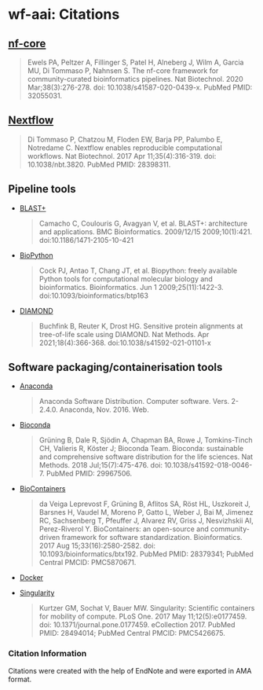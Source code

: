 # wf-aai: Citations

## [nf-core](https://pubmed.ncbi.nlm.nih.gov/32055031/)

> Ewels PA, Peltzer A, Fillinger S, Patel H, Alneberg J, Wilm A, Garcia MU, Di Tommaso P, Nahnsen S. The nf-core framework for community-curated bioinformatics pipelines. Nat Biotechnol. 2020 Mar;38(3):276-278. doi: 10.1038/s41587-020-0439-x. PubMed PMID: 32055031.

## [Nextflow](https://pubmed.ncbi.nlm.nih.gov/28398311/)

> Di Tommaso P, Chatzou M, Floden EW, Barja PP, Palumbo E, Notredame C. Nextflow enables reproducible computational workflows. Nat Biotechnol. 2017 Apr 11;35(4):316-319. doi: 10.1038/nbt.3820. PubMed PMID: 28398311.

## Pipeline tools

- [BLAST+](https://bmcbioinformatics.biomedcentral.com/articles/10.1186/1471-2105-10-421)

  > Camacho C, Coulouris G, Avagyan V, et al. BLAST+: architecture and applications. BMC Bioinformatics. 2009/12/15 2009;10(1):421. doi:10.1186/1471-2105-10-421

- [BioPython](https://www.ncbi.nlm.nih.gov/pmc/articles/PMC2682512/)

  > Cock PJ, Antao T, Chang JT, et al. Biopython: freely available Python tools for computational molecular biology and bioinformatics. Bioinformatics. Jun 1 2009;25(11):1422-3. doi:10.1093/bioinformatics/btp163

- [DIAMOND](https://www.ncbi.nlm.nih.gov/pmc/articles/PMC8026399/)

  > Buchfink B, Reuter K, Drost HG. Sensitive protein alignments at tree-of-life scale using DIAMOND. Nat Methods. Apr 2021;18(4):366-368. doi:10.1038/s41592-021-01101-x

## Software packaging/containerisation tools

- [Anaconda](https://anaconda.com)

  > Anaconda Software Distribution. Computer software. Vers. 2-2.4.0. Anaconda, Nov. 2016. Web.

- [Bioconda](https://pubmed.ncbi.nlm.nih.gov/29967506/)

  > Grüning B, Dale R, Sjödin A, Chapman BA, Rowe J, Tomkins-Tinch CH, Valieris R, Köster J; Bioconda Team. Bioconda: sustainable and comprehensive software distribution for the life sciences. Nat Methods. 2018 Jul;15(7):475-476. doi: 10.1038/s41592-018-0046-7. PubMed PMID: 29967506.

- [BioContainers](https://pubmed.ncbi.nlm.nih.gov/28379341/)

  > da Veiga Leprevost F, Grüning B, Aflitos SA, Röst HL, Uszkoreit J, Barsnes H, Vaudel M, Moreno P, Gatto L, Weber J, Bai M, Jimenez RC, Sachsenberg T, Pfeuffer J, Alvarez RV, Griss J, Nesvizhskii AI, Perez-Riverol Y. BioContainers: an open-source and community-driven framework for software standardization. Bioinformatics. 2017 Aug 15;33(16):2580-2582. doi: 10.1093/bioinformatics/btx192. PubMed PMID: 28379341; PubMed Central PMCID: PMC5870671.

- [Docker](https://dl.acm.org/doi/10.5555/2600239.2600241)

- [Singularity](https://pubmed.ncbi.nlm.nih.gov/28494014/)

  > Kurtzer GM, Sochat V, Bauer MW. Singularity: Scientific containers for mobility of compute. PLoS One. 2017 May 11;12(5):e0177459. doi: 10.1371/journal.pone.0177459. eCollection 2017. PubMed PMID: 28494014; PubMed Central PMCID: PMC5426675.

### Citation Information

Citations were created with the help of EndNote and were exported in AMA format.
